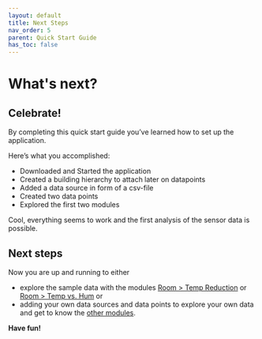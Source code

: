 ```yaml
---
layout: default
title: Next Steps
nav_order: 5
parent: Quick Start Guide
has_toc: false
---
```


# What's next?
## Celebrate!
By completing this quick start guide you’ve learned how to set up the application.

Here’s what you accomplished:
- Downloaded and Started the application
- Created a building hierarchy to attach later on datapoints
- Added a data source in form of a csv-file
- Created two data points
- Explored the first two modules

Cool, everything seems to work and the first analysis of the sensor data is possible. 


## Next steps
Now you are up and running to either
- explore the sample data with the modules  [Room > Temp Reduction](https://hslu-ige-laes.github.io/lcm/docs/modules/roomTempReduction) or [Room > Temp vs. Hum](https://hslu-ige-laes.github.io/lcm/docs/modules/roomTempHum) or
- adding your own data sources and data points to explore your own data and get to know the [other modules](https://hslu-ige-laes.github.io/lcm/docs/modules).

**Have fun!**


